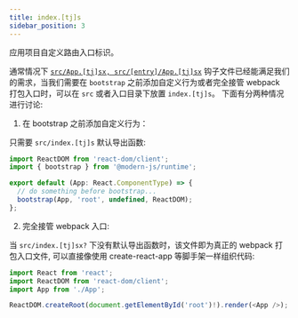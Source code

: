 ```yaml
---
title: index.[tj]s
sidebar_position: 3
---
```


应用项目自定义路由入口标识。

通常情况下 [`src/App.[tj]sx, src/[entry]/App.[tj]sx`](/docs/apis/app/hooks/src/app) 钩子文件已经能满足我们的需求，当我们需要在 `bootstrap` 之前添加自定义行为或者完全接管 webpack 打包入口时，可以在 `src` 或者入口目录下放置 `index.[tj]s`。 下面有分两种情况进行讨论:

1. 在 bootstrap 之前添加自定义行为：

只需要 `src/index.[tj]s` 默认导出函数:

```js title=src/index.js
import ReactDOM from 'react-dom/client';
import { bootstrap } from '@modern-js/runtime';

export default (App: React.ComponentType) => {
  // do something before bootstrap...
  bootstrap(App, 'root', undefined, ReactDOM);
};
```


2. 完全接管 webpack 入口:

当 `src/index.[tj]sx?` 下没有默认导出函数时，该文件即为真正的 webpack 打包入口文件, 可以直接像使用 create-react-app 等脚手架一样组织代码:


```js title=src/index.jsx
import React from 'react';
import ReactDOM from 'react-dom/client';
import App from './App';

ReactDOM.createRoot(document.getElementById('root')!).render(<App />);
```

